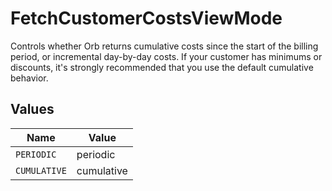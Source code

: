 # FetchCustomerCostsViewMode

Controls whether Orb returns cumulative costs since the start of the billing period, or incremental day-by-day costs. If your customer has minimums or discounts, it's strongly recommended that you use the default cumulative behavior.


## Values

| Name         | Value        |
| ------------ | ------------ |
| `PERIODIC`   | periodic     |
| `CUMULATIVE` | cumulative   |